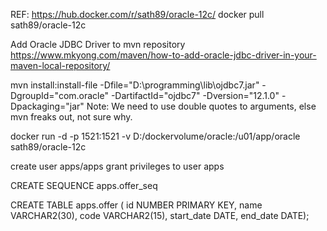 REF: https://hub.docker.com/r/sath89/oracle-12c/
docker pull sath89/oracle-12c

Add Oracle JDBC Driver to mvn repository
https://www.mkyong.com/maven/how-to-add-oracle-jdbc-driver-in-your-maven-local-repository/

mvn install:install-file -Dfile="D:\programming\lib\ojdbc7.jar" -DgroupId="com.oracle" -DartifactId="ojdbc7" -Dversion="12.1.0" -Dpackaging="jar"
Note: We need to use double quotes to arguments, else mvn freaks out, not sure why.

docker run -d -p 1521:1521 -v D:/dockervolume/oracle:/u01/app/oracle sath89/oracle-12c

create user apps/apps
grant privileges to user apps

CREATE SEQUENCE apps.offer_seq

CREATE TABLE apps.offer (
id         NUMBER PRIMARY KEY,
name       VARCHAR2(30),
code       VARCHAR2(15),
start_date DATE,
end_date   DATE);